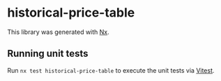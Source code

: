 # historical-price-table

This library was generated with [Nx](https://nx.dev).

## Running unit tests

Run `nx test historical-price-table` to execute the unit tests via [Vitest](https://vitest.dev/).
